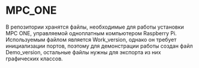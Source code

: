 # MPC_ONE
В репозитории хранятся файлы, необходимые для работы установки MPC ONE, управляемой одноплатным компьютером Raspberry Pi. Используемым файлом является Work_version, однако он требует инициализации портов, поэтому для демонстрации работы создан файл Demo_version, остальные файлы нужны для экспорта из них графических классов.
